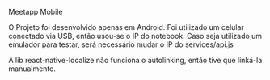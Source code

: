 Meetapp Mobile

O Projeto foi desenvolvido apenas em Android.
Foi utilizado um celular conectado via USB, então usou-se o IP do notebook.
Caso seja utilizado um emulador para testar, será necessário mudar o IP do services/api.js

A lib react-native-localize não funciona o autolinking, então tive que linká-la manualmente.
